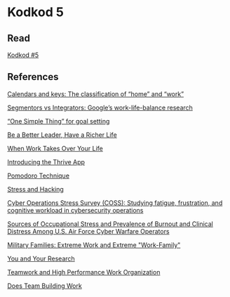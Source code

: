 # Kodkod 5
## Read

[Kodkod #5][1]


## References

[Calendars and keys: The classification of “home” and “work”][2]

[Segmentors vs Integrators: Google’s work-life-balance research][3]

[“One Simple Thing” for goal setting][4]

[Be a Better Leader, Have a Richer Life][5]

[When Work Takes Over Your Life][6]

[Introducing the Thrive App][7]

[Pomodoro Technique][8]

[Stress and Hacking][9]

[Cyber Operations Stress Survey (COSS): Studying fatigue, frustration, and cognitive workload in cybersecurity operations][10]

[Sources of Occupational Stress and Prevalence of Burnout and Clinical Distress Among U.S. Air Force Cyber Warfare Operators][11]

[Military Families: Extreme Work and Extreme "Work-Family"][12]

[You and Your Research][13]

[Teamwork and High Performance Work Organization][14]

[Does Team Building Work][15]


[1]: http://www.k0dk0d.com/pdfs/kodkod5.pdf "Kodkod #5"
[2]: https://link.springer.com/article/10.1007/BF02408393 "Title"
[3]: https://rework.withgoogle.com/blog/googles-work-life-balance-segmentors-v-integrators/
[4]: https://rework.withgoogle.com/guides/managers-care-professionally-personally-for-team/steps/use-one-simple-thing-for-goal-setting/
[5]: https://hbr.org/2008/04/be-a-better-leader-have-a-richer-life
[6]: https://www.ted.com/talks/worklife_with_adam_grant_when_work_takes_over_your_life
[7]: https://thriveglobal.com/stories/introducing-the-thrive-app/
[8]: https://francescocirillo.com/pages/pomodoro-technique
[9]: https://i.blackhat.com/us-18/Wed-August-8/us-18-Paul-Stress-and-Hacking.pdf
[10]: https://www.usenix.org/system/files/conference/cset18/cset18-paper-dykstra-updated.pdf
[11]: https://apps.dtic.mil/dtic/tr/fulltext/u2/a584653.pdf
[12]: https://www.jstor.org/stable/41328584
[13]: https://www.cs.virginia.edu/~robins/YouAndYourResearch.html
[14]: https://www.eurofound.europa.eu/publications/article/2007/teamwork-and-high-performance-work-organisation
[15]: https://www.researchgate.net/publication/220030881_Does_Team_Building_Work

<!-- Global site tag (gtag.js) - Google Analytics -->
<script async src="https://www.googletagmanager.com/gtag/js?id=UA-153532160-1"></script>
<script>
  window.dataLayer = window.dataLayer || [];
  function gtag(){dataLayer.push(arguments);}
  gtag('js', new Date());

  gtag('config', 'UA-153532160-1');
</script>

